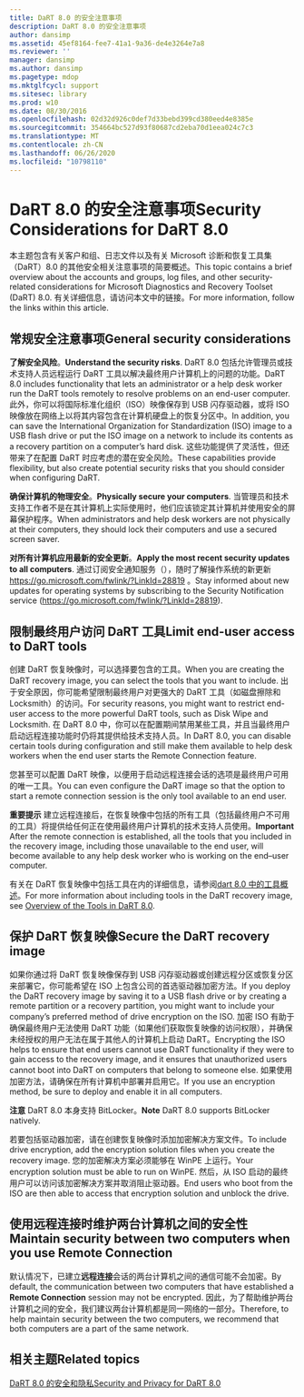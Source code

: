 ```yaml
---
title: DaRT 8.0 的安全注意事项
description: DaRT 8.0 的安全注意事项
author: dansimp
ms.assetid: 45ef8164-fee7-41a1-9a36-de4e3264e7a8
ms.reviewer: ''
manager: dansimp
ms.author: dansimp
ms.pagetype: mdop
ms.mktglfcycl: support
ms.sitesec: library
ms.prod: w10
ms.date: 08/30/2016
ms.openlocfilehash: 02d32d926c0def7d33bebd399cd380eed4e8385e
ms.sourcegitcommit: 354664bc527d93f80687cd2eba70d1eea024c7c3
ms.translationtype: MT
ms.contentlocale: zh-CN
ms.lasthandoff: 06/26/2020
ms.locfileid: "10798110"
---
```

# <span data-ttu-id="7c007-103">DaRT 8.0 的安全注意事项</span><span class="sxs-lookup"><span data-stu-id="7c007-103">Security Considerations for DaRT 8.0</span></span>


<span data-ttu-id="7c007-104">本主题包含有关客户和组、日志文件以及有关 Microsoft 诊断和恢复工具集（DaRT）8.0 的其他安全相关注意事项的简要概述。</span><span class="sxs-lookup"><span data-stu-id="7c007-104">This topic contains a brief overview about the accounts and groups, log files, and other security-related considerations for Microsoft Diagnostics and Recovery Toolset (DaRT) 8.0.</span></span> <span data-ttu-id="7c007-105">有关详细信息，请访问本文中的链接。</span><span class="sxs-lookup"><span data-stu-id="7c007-105">For more information, follow the links within this article.</span></span>

## <span data-ttu-id="7c007-106">常规安全注意事项</span><span class="sxs-lookup"><span data-stu-id="7c007-106">General security considerations</span></span>


<span data-ttu-id="7c007-107">**了解安全风险**。</span><span class="sxs-lookup"><span data-stu-id="7c007-107">**Understand the security risks**.</span></span> <span data-ttu-id="7c007-108">DaRT 8.0 包括允许管理员或技术支持人员远程运行 DaRT 工具以解决最终用户计算机上的问题的功能。</span><span class="sxs-lookup"><span data-stu-id="7c007-108">DaRT 8.0 includes functionality that lets an administrator or a help desk worker run the DaRT tools remotely to resolve problems on an end-user computer.</span></span> <span data-ttu-id="7c007-109">此外，你可以将国际标准化组织（ISO）映像保存到 USB 闪存驱动器，或将 ISO 映像放在网络上以将其内容包含在计算机硬盘上的恢复分区中。</span><span class="sxs-lookup"><span data-stu-id="7c007-109">In addition, you can save the International Organization for Standardization (ISO) image to a USB flash drive or put the ISO image on a network to include its contents as a recovery partition on a computer’s hard disk.</span></span> <span data-ttu-id="7c007-110">这些功能提供了灵活性，但还带来了在配置 DaRT 时应考虑的潜在安全风险。</span><span class="sxs-lookup"><span data-stu-id="7c007-110">These capabilities provide flexibility, but also create potential security risks that you should consider when configuring DaRT.</span></span>

<span data-ttu-id="7c007-111">**确保计算机的物理安全**。</span><span class="sxs-lookup"><span data-stu-id="7c007-111">**Physically secure your computers**.</span></span> <span data-ttu-id="7c007-112">当管理员和技术支持工作者不是在其计算机上实际使用时，他们应该锁定其计算机并使用安全的屏幕保护程序。</span><span class="sxs-lookup"><span data-stu-id="7c007-112">When administrators and help desk workers are not physically at their computers, they should lock their computers and use a secured screen saver.</span></span>

<span data-ttu-id="7c007-113">**对所有计算机应用最新的安全更新**。</span><span class="sxs-lookup"><span data-stu-id="7c007-113">**Apply the most recent security updates to all computers**.</span></span> <span data-ttu-id="7c007-114">通过订阅安全通知服务（），随时了解操作系统的新更新 <https://go.microsoft.com/fwlink/?LinkId=28819> 。</span><span class="sxs-lookup"><span data-stu-id="7c007-114">Stay informed about new updates for operating systems by subscribing to the Security Notification service (<https://go.microsoft.com/fwlink/?LinkId=28819>).</span></span>

## <span data-ttu-id="7c007-115">限制最终用户访问 DaRT 工具</span><span class="sxs-lookup"><span data-stu-id="7c007-115">Limit end-user access to DaRT tools</span></span>


<span data-ttu-id="7c007-116">创建 DaRT 恢复映像时，可以选择要包含的工具。</span><span class="sxs-lookup"><span data-stu-id="7c007-116">When you are creating the DaRT recovery image, you can select the tools that you want to include.</span></span> <span data-ttu-id="7c007-117">出于安全原因，你可能希望限制最终用户对更强大的 DaRT 工具（如磁盘擦除和 Locksmith）的访问。</span><span class="sxs-lookup"><span data-stu-id="7c007-117">For security reasons, you might want to restrict end-user access to the more powerful DaRT tools, such as Disk Wipe and Locksmith.</span></span> <span data-ttu-id="7c007-118">在 DaRT 8.0 中，你可以在配置期间禁用某些工具，并且当最终用户启动远程连接功能时仍将其提供给技术支持人员。</span><span class="sxs-lookup"><span data-stu-id="7c007-118">In DaRT 8.0, you can disable certain tools during configuration and still make them available to help desk workers when the end user starts the Remote Connection feature.</span></span>

<span data-ttu-id="7c007-119">您甚至可以配置 DaRT 映像，以便用于启动远程连接会话的选项是最终用户可用的唯一工具。</span><span class="sxs-lookup"><span data-stu-id="7c007-119">You can even configure the DaRT image so that the option to start a remote connection session is the only tool available to an end user.</span></span>

<span data-ttu-id="7c007-120">**重要提示** 建立远程连接后，在恢复映像中包括的所有工具（包括最终用户不可用的工具）将提供给任何正在使用最终用户计算机的技术支持人员使用。</span><span class="sxs-lookup"><span data-stu-id="7c007-120">**Important** After the remote connection is established, all the tools that you included in the recovery image, including those unavailable to the end user, will become available to any help desk worker who is working on the end–user computer.</span></span>

 

<span data-ttu-id="7c007-121">有关在 DaRT 恢复映像中包括工具在内的详细信息，请参阅[dart 8.0 中的工具概述](overview-of-the-tools-in-dart-80-dart-8.md)。</span><span class="sxs-lookup"><span data-stu-id="7c007-121">For more information about including tools in the DaRT recovery image, see [Overview of the Tools in DaRT 8.0](overview-of-the-tools-in-dart-80-dart-8.md).</span></span>

## <span data-ttu-id="7c007-122">保护 DaRT 恢复映像</span><span class="sxs-lookup"><span data-stu-id="7c007-122">Secure the DaRT recovery image</span></span>


<span data-ttu-id="7c007-123">如果你通过将 DaRT 恢复映像保存到 USB 闪存驱动器或创建远程分区或恢复分区来部署它，你可能希望在 ISO 上包含公司的首选驱动器加密方法。</span><span class="sxs-lookup"><span data-stu-id="7c007-123">If you deploy the DaRT recovery image by saving it to a USB flash drive or by creating a remote partition or a recovery partition, you might want to include your company’s preferred method of drive encryption on the ISO.</span></span> <span data-ttu-id="7c007-124">加密 ISO 有助于确保最终用户无法使用 DaRT 功能（如果他们获取恢复映像的访问权限），并确保未经授权的用户无法在属于其他人的计算机上启动 DaRT。</span><span class="sxs-lookup"><span data-stu-id="7c007-124">Encrypting the ISO helps to ensure that end users cannot use DaRT functionality if they were to gain access to the recovery image, and it ensures that unauthorized users cannot boot into DaRT on computers that belong to someone else.</span></span> <span data-ttu-id="7c007-125">如果使用加密方法，请确保在所有计算机中部署并启用它。</span><span class="sxs-lookup"><span data-stu-id="7c007-125">If you use an encryption method, be sure to deploy and enable it in all computers.</span></span>

<span data-ttu-id="7c007-126">**注意** DaRT 8.0 本身支持 BitLocker。</span><span class="sxs-lookup"><span data-stu-id="7c007-126">**Note** DaRT 8.0 supports BitLocker natively.</span></span>

 

<span data-ttu-id="7c007-127">若要包括驱动器加密，请在创建恢复映像时添加加密解决方案文件。</span><span class="sxs-lookup"><span data-stu-id="7c007-127">To include drive encryption, add the encryption solution files when you create the recovery image.</span></span> <span data-ttu-id="7c007-128">您的加密解决方案必须能够在 WinPE 上运行。</span><span class="sxs-lookup"><span data-stu-id="7c007-128">Your encryption solution must be able to run on WinPE.</span></span> <span data-ttu-id="7c007-129">然后，从 ISO 启动的最终用户可以访问该加密解决方案并取消阻止驱动器。</span><span class="sxs-lookup"><span data-stu-id="7c007-129">End users who boot from the ISO are then able to access that encryption solution and unblock the drive.</span></span>

## <span data-ttu-id="7c007-130">使用远程连接时维护两台计算机之间的安全性</span><span class="sxs-lookup"><span data-stu-id="7c007-130">Maintain security between two computers when you use Remote Connection</span></span>


<span data-ttu-id="7c007-131">默认情况下，已建立**远程连接**会话的两台计算机之间的通信可能不会加密。</span><span class="sxs-lookup"><span data-stu-id="7c007-131">By default, the communication between two computers that have established a **Remote Connection** session may not be encrypted.</span></span> <span data-ttu-id="7c007-132">因此，为了帮助维护两台计算机之间的安全，我们建议两台计算机都是同一网络的一部分。</span><span class="sxs-lookup"><span data-stu-id="7c007-132">Therefore, to help maintain security between the two computers, we recommend that both computers are a part of the same network.</span></span>

## <span data-ttu-id="7c007-133">相关主题</span><span class="sxs-lookup"><span data-stu-id="7c007-133">Related topics</span></span>


[<span data-ttu-id="7c007-134">DaRT 8.0 的安全和隐私</span><span class="sxs-lookup"><span data-stu-id="7c007-134">Security and Privacy for DaRT 8.0</span></span>](security-and-privacy-for-dart-80-dart-8.md)

 

 





